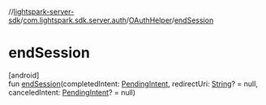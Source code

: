 //[lightspark-server-sdk](../../../index.md)/[com.lightspark.sdk.server.auth](../index.md)/[OAuthHelper](index.md)/[endSession](end-session.md)

# endSession

[android]\
fun [endSession](end-session.md)(completedIntent: [PendingIntent](https://developer.android.com/reference/kotlin/android/app/PendingIntent.html), redirectUri: [String](https://kotlinlang.org/api/latest/jvm/stdlib/kotlin/-string/index.html)? = null, canceledIntent: [PendingIntent](https://developer.android.com/reference/kotlin/android/app/PendingIntent.html)? = null)
